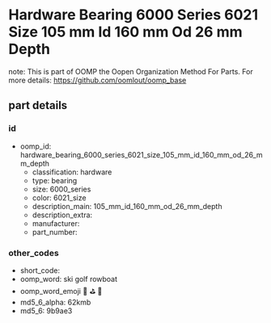 # Hardware Bearing 6000 Series 6021 Size 105 mm Id 160 mm Od 26 mm Depth  

note: This is part of OOMP the Oopen Organization Method For Parts. For more details: https://github.com/oomlout/oomp_base

##  part details





### id
* oomp_id: hardware_bearing_6000_series_6021_size_105_mm_id_160_mm_od_26_mm_depth
  * classification: hardware
  * type: bearing
  * size: 6000_series
  * color: 6021_size
  * description_main: 105_mm_id_160_mm_od_26_mm_depth
  * description_extra: 
  * manufacturer: 
  * part_number: 

### other_codes
* short_code: 
* oomp_word: ski golf rowboat
* oomp_word_emoji :ski: :golf: :rowboat:
* md5_6_alpha: 62kmb
* md5_6: 9b9ae3